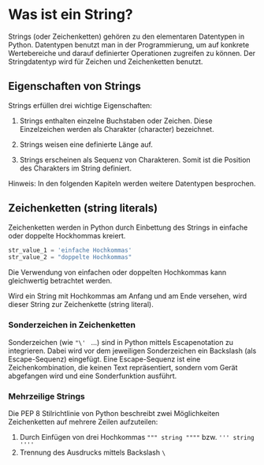 # Was ist ein String?

Strings (oder Zeichenketten) gehören zu den elementaren Datentypen in Python.
Datentypen benutzt man in der Programmierung, um auf konkrete Wertebereiche und darauf definierter Operationen zugreifen zu können. Der Stringdatentyp wird für Zeichen und Zeichenketten benutzt.

## Eigenschaften von Strings
Strings erfüllen drei wichtige Eigenschaften:

1. Strings enthalten einzelne Buchstaben oder Zeichen. Diese Einzelzeichen werden als
   Charakter (character) bezeichnet.

2. Strings weisen eine definierte Länge auf. 
  
3. Strings erscheinen als Sequenz von Charakteren. Somit ist die Position des Charakters
   im String definiert.
   
Hinweis: In den folgenden Kapiteln werden weitere Datentypen besprochen.

## Zeichenketten (string literals)
Zeichenketten werden in Python durch Einbettung des Strings in
einfache oder doppelte Hockhommas kreiert.
```python
str_value_1 = 'einfache Hochkommas'
str_value_2 = "doppelte Hochkommas"
```
Die Verwendung von einfachen oder doppelten Hochkommas kann gleichwertig
betrachtet werden.

Wird ein String mit Hochkommas am Anfang und am Ende versehen, wird dieser
String zur Zeichenkette (string literal).

### Sonderzeichen in Zeichenketten
Sonderzeichen (wie `"\' ` ...) sind in Python mittels Escapenotation 
zu integrieren. Dabei wird vor dem jeweiligen Sonderzeichen ein Backslash (als Escape-Sequenz)
eingefügt. Eine Escape-Sequenz ist eine Zeichenkombination, die keinen Text repräsentiert, sondern vom Gerät abgefangen wird und eine Sonderfunktion ausführt. 

### Mehrzeilige Strings
Die PEP 8 Stilrichtlinie von Python beschreibt zwei Möglichkeiten Zeichenketten
auf mehrere Zeilen aufzuteilen:

1. Durch Einfügen von drei Hochkommas `""" string """"` bzw. `''' string ''''`
2. Trennung des Ausdrucks mittels Backslash `\`